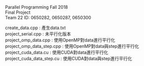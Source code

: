 Parallel Programming Fall 2018  
Final Project  
Team 22
ID: 0650282, 0650287, 0650300  
  
create_data.cpp : 產生data.txt  
project_serial.cpp : 未平行化版本  
project_omp_data.cpp : 使用OpenMP對data進行平行化  
project_omp_data_step.cpp : 使用OpenMP對data與step進行平行化  
project_cuda_data.cu : 使用CUDA對data進行平行化  
project_cuda_data_step.cu : 使用CUDA對data與step進行平行化
